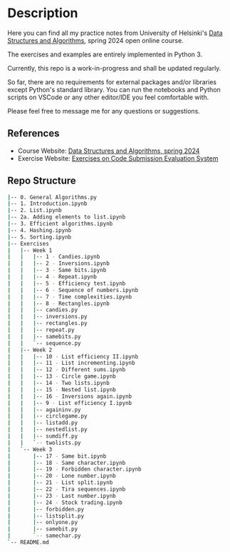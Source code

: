 # Description

Here you can find all my practice notes from University of Helsinki's [Data Structures and Algorithms](https://studies.helsinki.fi/courses/course-implementation/otm-f36af785-3311-4b6f-bfd3-2aa6add9d2f9), spring 2024 open online course.

The exercises and examples are entirely implemented in Python 3.

Currently, this repo is a work-in-progress and shall be updated regularly.

So far, there are no requirements for external packages and/or libraries except Python's standard library. You can run the notebooks and Python scripts on VSCode or any other editor/IDE you feel comfortable with.

Please feel free to message me for any questions or suggestions.

## References

- Course Website: [Data Structures and Algorithms, spring 2024](https://tira.mooc.fi/spring-2024/)
- Exercise Website: [Exercises on Code Submission Evaluation System](https://cses.fi/dsa24k/list/)

## Repo Structure

```bash
|-- 0. General Algorithms.py
|-- 1. Introduction.ipynb   
|-- 2. List.ipynb
|-- 2a. Adding elements to list.ipynb   
|-- 3. Efficient algorithms.ipynb       
|-- 4. Hashing.ipynb
|-- 5. Sorting.ipynb
|-- Exercises
|   |-- Week 1
|   |   |-- 1 - Candies.ipynb
|   |   |-- 2 - Inversions.ipynb
|   |   |-- 3 - Same bits.ipynb
|   |   |-- 4 - Repeat.ipynb
|   |   |-- 5 - Efficiency test.ipynb
|   |   |-- 6 - Sequence of numbers.ipynb
|   |   |-- 7 - Time complexities.ipynb
|   |   |-- 8 - Rectangles.ipynb
|   |   |-- candies.py
|   |   |-- inversions.py
|   |   |-- rectangles.py
|   |   |-- repeat.py
|   |   |-- samebits.py
|   |   `-- sequence.py
|   |-- Week 2
|   |   |-- 10 - List efficiency II.ipynb
|   |   |-- 11 - List incrementing.ipynb
|   |   |-- 12 - Different sums.ipynb
|   |   |-- 13 - Circle game.ipynb
|   |   |-- 14 - Two lists.ipynb
|   |   |-- 15 - Nested list.ipynb
|   |   |-- 16 - Inversions again.ipynb
|   |   |-- 9 - List efficiency I.ipynb
|   |   |-- againinv.py
|   |   |-- circlegame.py
|   |   |-- listadd.py
|   |   |-- nestedlist.py
|   |   |-- sumdiff.py
|   |   `-- twolists.py
|   `-- Week 3
|       |-- 17 - Same bit.ipynb
|       |-- 18 - Same character.ipynb
|       |-- 19 - Forbidden character.ipynb
|       |-- 20 - Lone number.ipynb
|       |-- 21 - List split.ipynb
|       |-- 22 - Tira sequences.ipynb
|       |-- 23 - Last number.ipynb
|       |-- 24 - Stock trading.ipynb
|       |-- forbidden.py
|       |-- listsplit.py
|       |-- onlyone.py
|       |-- samebit.py
|       `-- samechar.py
`-- README.md
```
